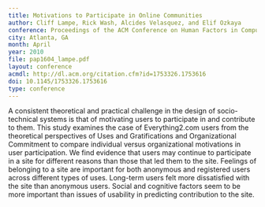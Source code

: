 ```yaml
---
title: Motivations to Participate in Online Communities
author: Cliff Lampe, Rick Wash, Alcides Velasquez, and Elif Ozkaya
conference: Proceedings of the ACM Conference on Human Factors in Computing (CHI)
city: Atlanta, GA
month: April
year: 2010
file: pap1604_lampe.pdf
layout: conference
acmdl: http://dl.acm.org/citation.cfm?id=1753326.1753616
doi: 10.1145/1753326.1753616
type: conference
---
```


A consistent theoretical and practical challenge in the design of socio-technical systems is that of motivating users to
participate in and contribute to them.   This study examines the case of Everything2.com users from the theoretical
perspectives of Uses and Gratifications and Organizational Commitment to  compare individual versus organizational
motivations in user participation.  We find evidence that users may continue to participate in a site for different
reasons than those that led them to the site.  Feelings of belonging to a site are important for both anonymous and
registered users across different types of uses.  Long-term users felt more dissatisfied with the site than anonymous
users. Social and cognitive factors seem to be more important than issues of usability in predicting contribution to the
site. 
